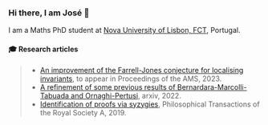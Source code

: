 ### Hi there, I am José 👋

I am a Maths PhD student at [Nova University of Lisbon, FCT](https://www.fct.unl.pt/en), Portugal.

#### 🎓 Research articles

> - [An improvement of the Farrell-Jones conjecture for localising invariants](https://arxiv.org/abs/2211.15523), to appear in Proceedings of the AMS, 2023.
> - [A refinement of some previous results of Bernardara-Marcolli-Tabuada and Ornaghi-Pertusi](https://arxiv.org/abs/2206.08893), arxiv, 2022.
> - [Identification of proofs via syzygies](https://royalsocietypublishing.org/doi/full/10.1098/rsta.2018.0275), Philosophical Transactions of the Royal Society A, 2019.



<!--
**jfdreis/jfdreis** is a ✨ _special_ ✨ repository because its `README.md` (this file) appears on your GitHub profile.

Here are some ideas to get you started:

- 🔭 I’m currently working on ...
- 🌱 I’m currently learning ...
- 👯 I’m looking to collaborate on ...
- 🤔 I’m looking for help with ...
- 💬 Ask me about ...
- 📫 How to reach me: ...
- 😄 Pronouns: ...
- ⚡ Fun fact: ...
-->
